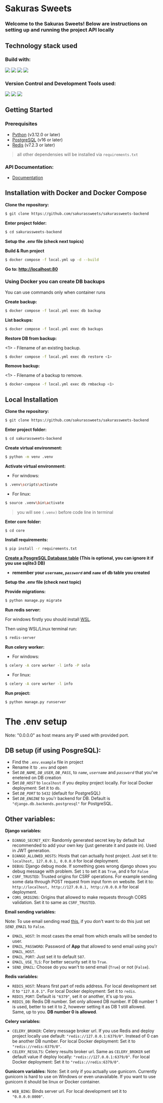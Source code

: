 # Sakuras Sweets

<h3>Welcome to the Sakuras Sweets! Below are instructions on setting up and running the project API locally</h3>

## Technology stack used

### Build with:

<img src="https://img.shields.io/badge/Python-244c6f?logo=python&logoColor=white&style=ShieldStyle"> <img src="https://img.shields.io/badge/Django-0c4b33?logo=django&logoColor=white&style=ShieldStyle" />
<img src="https://img.shields.io/badge/Django%20Rest%20Framework-a30000?logo=django&logoColor=white&style=ShieldStyle" /> <img src="https://img.shields.io/badge/Docker-ffffff?logo=docker&logoColor=White&style=ShieldStyle" />

### Version Control and Development Tools used:

<img src="https://img.shields.io/badge/Git-DC4936?logo=git&logoColor=white&style=ShieldStyle" /> <img src="https://img.shields.io/badge/GitHub-1A1C1E?logo=github&logoColor=white&style=ShieldStyle" /> <img src="https://img.shields.io/badge/Visual Studio Code-0C72C5?logo=visual studio code&logoColor=white&style=ShieldStyle" />

## Getting Started

### Prerequisites

- [Python](https://www.python.org/) (v3.12.0 or later)
- [PostgreSQL](https://www.postgresql.org/) (v16 or later)
- [Redis](https://redis.io/) (v7.2.3 or later)

> all other dependensies will be installed via `requirements.txt`

### API Documentation:

- [Documentation](https://github.com/sakurassweets/sakurassweets-backend/docs)

## Installation with Docker and Docker Compose

**Clone the repository:**

```bash
$ git clone https://github.com/sakurassweets/sakurassweets-backend
```

**Enter project folder:**

```bash
$ cd sakurassweets-backend
```

**Setup the .env file (check next topics)**

**Build & Run project**

```bash
$ docker compose -f local.yml up -d --build
```

**Go to: [http://localhost:80](http://localhost:80)**

### Using Docker you can create DB backups

You can use commands only when container runs

**Create backup:**

```bash
$ docker compose -f local.yml exec db backup
```

**List backups:**

```bash
$ docker compose -f local.yml exec db backups
```

**Restore DB from backup:**

<1> - Filename of an existing backup.

```bash
$ docker compose -f local.yml exec db restore <1>
```

**Remove backup:**

<1> - Filename of a backup to remove.

```bash
$ docker-compose -f local.yml exec db rmbackup <1>
```

## Local Installation

**Clone the repository:**

```bash
$ git clone https://github.com/sakurassweets/sakurassweets-backend
```

**Enter project folder:**

```bash
$ cd sakurassweets-backend
```

**Create virtual environment:**

```bash
$ python -m venv .venv
```

**Activate virtual environment:**

- For windows:

```bash
$ .venv\scripts\activate
```

- For linux:

```bash
$ source .venv\bin\activate
```

> you will see `(.venv)` before code line in terminal

**Enter core folder:**

```bash
$ cd core
```

**Install requirements:**

```bash
$ pip install -r requirements.txt
```

**[Create a PosgreSQL Database table](https://www.youtube.com/watch?v=oWsAYx2R9RI&ab_channel=Knowledge360) (This is optional, you can ignore it if you use sqlite3 DB)**

- **remember your _`username`_, _`password`_ and _`name`_ of db table you created**

**Setup the .env file (check next topic)**

**Provide migrations:**

```bash
$ python manage.py migrate
```

**Run redis server:**

For windows firstly you should install [WSL](https://learn.microsoft.com/ru-ru/windows/wsl/install).

Then using WSL/Linux terminal run:

```bash
$ redis-server
```

**Run celery worker:**

- For windows:

```bash
$ celery -A core worker -l info -P solo
```

- For linux:

```bash
$ celery -A core worker -l info
```

**Run project:**

```bash
$ python manage.py runserver
```

# The .env setup

Note: "0.0.0.0" as host means any IP used with provided port.

## DB setup (if using PosgreSQL):

- Find the `.env.example` file in project
- Rename it to `.env` and open
- Set _`DB_NAME`_, _`DB_USER`_, _`DB_PASS`_, to _`name`_, _`username`_ and _`password`_ that you've enetered on DB creation
- Set _`DB_HOST`_ to `localhost` if you deploy project locally. For local Docker deployment: Set it to `db`.
- Set _`DB_PORT`_ to `5432` (default for PostgreSQL)
- Set _`DB_ENGINE`_ to you'r backend for DB. Default is `"django.db.backends.postgresql"` for PostgreSQL.

## Other variables:

**Django variables:**

- `DJANGO_SECRET_KEY`: Randomly generated secret key by default but recommended to add your own key (just generate it and paste in). Used in JWT generation.
- `DJANGO_ALLOWED_HOSTS`: Hosts that can actually host project. Just set it to: `localhost, 127.0.0.1, 0.0.0.0` for local deployment.
- `DEBUG`: Django debug mode. If something goes wrong django shows you debug message with problem. Set `1` to set it as `True`, and `0` for `False`
- `CSRF_TRUSTED`: Trusted origins for CSRF operations. For example sending some data through POST request from input form on website. Set it to: `http://localhost, http://127.0.0.1, http://0.0.0.0` for local deployment.
- `CORS_ORIGINS`: Origins that allowed to make requests through CORS validation. Set it to same as `CSRF_TRUSTED`.

**Email sending variables:**

Note: To use email sending read [this](https://reintech.io/blog/setting-up-email-in-django-tutorial), if you don't want to do this just set _`SEND_EMAIL`_ to `False`.

- `EMAIL_HOST`: In most cases the email from which emails will be sended to user.
- `EMAIL_PASSWORD`: Password of **App** that allowed to send email using you'r `EMAIL_HOST`.
- `EMAIL_PORT`: Just set it to default `587`.
- `EMAIL_USE_TLS`: For better security set it to `True`.
- `SEND_EMAIL`: Choose do you wan't to send email (`True`) or not (`False`).

**Redis variables:**

- `REDIS_HOST`: Means first part of redis address. For local development set it to `"127.0.0.1"`. For local Docker deployment: Set it to `redis`.
- `REDIS_PORT`: Default is `"6379"`, set it or another, it's up to you.
- `REDIS_DB`: Redis DB number. Set only allowed DB number. If DB number 1 is used, better to set it to 2, however setting it as DB 1 still allowed. Same, up to you. **DB number 0 is allowed**.

**Celery variables:**

- `CELERY_BROKER`: Celery message broker url. If you use Redis and deploy project locally use default: `"redis://127.0.0.1:6379/0"`. Instead of 0 can be another DB number. For local Docker deployment: Set it to `"redis://redis:6379/0"`.
- `CELERY_RESULTS`: Celery results broker url. Same as `CELERY_BROKER` set default value if deploy locally: `"redis://127.0.0.1:6379/0"`. For local Docker deployment: Set it to `"redis://redis:6379/0"`.

**Gunicorn variables:**
Note: Set it only if you actually use gunicorn. Currently gunicorn is hard to use on Windows or even unavailable. If you want to use gunicorn it should be linux or Docker container.

- `WEB_BING`: Binds server url. For local development set it to `"0.0.0.0:8000"`.
